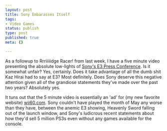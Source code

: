 ```yaml
--- 
layout: post
title: Sony Embarasses Itself
tags: 
- Video Games
status: publish
type: post
published: true
meta: {}

---
```

As a followup to Rrriiiiidge Racer! from last week, I have a five minute video presenting the absolute low-lights of <a href="http://www.youtube.com/watch?v=IH2w2l1JTs4">Sony's E3 Press Conference</a>. Is it somewhat unfair? Yes, certainly. Does it take advantage of all the dumb shit Kaz Hirai had to say at E3? Most definitely. Does Sony deserve this negative attention given all of the grandiose statements they've made over the past two years? Absolutely yes.

  It tuns out that the 5 minute video is essentially an 'ad' for (my new favorite website) <a href="http://www.wii60.com">wii60.com</a>. Sony couldn't have played the month of May any worse than they have, between the anemic E3 showing, Heavenly Sword falling out of the launch window, and Sony's ludicrous recent statements about how they'd sell 5 million PS3s even without any games available for the console.
